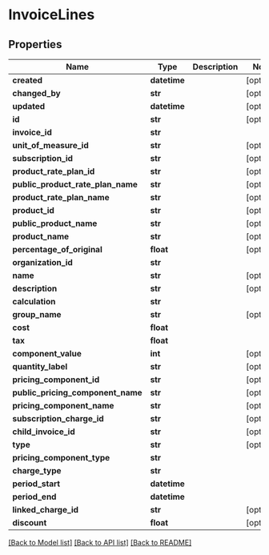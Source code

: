 # InvoiceLines

## Properties
Name | Type | Description | Notes
------------ | ------------- | ------------- | -------------
**created** | **datetime** |  | [optional] 
**changed_by** | **str** |  | [optional] 
**updated** | **datetime** |  | [optional] 
**id** | **str** |  | [optional] 
**invoice_id** | **str** |  | 
**unit_of_measure_id** | **str** |  | [optional] 
**subscription_id** | **str** |  | [optional] 
**product_rate_plan_id** | **str** |  | [optional] 
**public_product_rate_plan_name** | **str** |  | [optional] 
**product_rate_plan_name** | **str** |  | [optional] 
**product_id** | **str** |  | [optional] 
**public_product_name** | **str** |  | [optional] 
**product_name** | **str** |  | [optional] 
**percentage_of_original** | **float** |  | [optional] 
**organization_id** | **str** |  | 
**name** | **str** |  | [optional] 
**description** | **str** |  | [optional] 
**calculation** | **str** |  | 
**group_name** | **str** |  | [optional] 
**cost** | **float** |  | 
**tax** | **float** |  | 
**component_value** | **int** |  | [optional] 
**quantity_label** | **str** |  | [optional] 
**pricing_component_id** | **str** |  | [optional] 
**public_pricing_component_name** | **str** |  | [optional] 
**pricing_component_name** | **str** |  | [optional] 
**subscription_charge_id** | **str** |  | [optional] 
**child_invoice_id** | **str** |  | [optional] 
**type** | **str** |  | [optional] 
**pricing_component_type** | **str** |  | 
**charge_type** | **str** |  | 
**period_start** | **datetime** |  | 
**period_end** | **datetime** |  | 
**linked_charge_id** | **str** |  | [optional] 
**discount** | **float** |  | [optional] 

[[Back to Model list]](../README.md#documentation-for-models) [[Back to API list]](../README.md#documentation-for-api-endpoints) [[Back to README]](../README.md)

